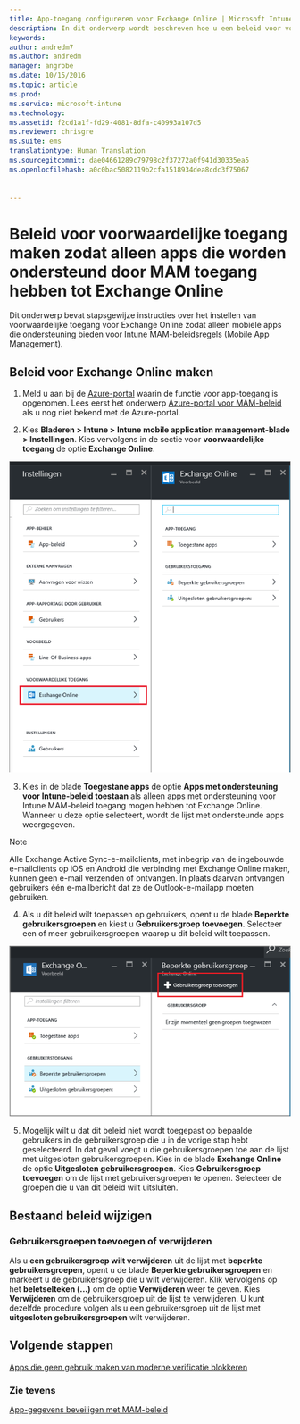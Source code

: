 ```yaml
---
title: App-toegang configureren voor Exchange Online | Microsoft Intune
description: In dit onderwerp wordt beschreven hoe u een beleid voor voorwaardelijke toegang voor MAM-apps kunt configureren.
keywords: 
author: andredm7
ms.author: andredm
manager: angrobe
ms.date: 10/15/2016
ms.topic: article
ms.prod: 
ms.service: microsoft-intune
ms.technology: 
ms.assetid: f2cd1a1f-fd29-4081-8dfa-c40993a107d5
ms.reviewer: chrisgre
ms.suite: ems
translationtype: Human Translation
ms.sourcegitcommit: dae04661289c79798c2f37272a0f941d30335ea5
ms.openlocfilehash: a0c0bac5082119b2cfa1518934dea8cdc3f75067


---
```


# <a name="create-an-exchange-online-conditional-access-to-only-allow-apps-supported-by-mam"></a>Beleid voor voorwaardelijke toegang maken zodat alleen apps die worden ondersteund door MAM toegang hebben tot Exchange Online
Dit onderwerp bevat stapsgewijze instructies over het instellen van voorwaardelijke toegang voor Exchange Online zodat alleen mobiele apps die ondersteuning bieden voor Intune MAM-beleidsregels (Mobile App Management).


## <a name="create-an-exchange-online-policy"></a>Beleid voor Exchange Online maken
1.  Meld u aan bij de [Azure-portal](https://portal.azure.com) waarin de functie voor app-toegang is opgenomen. Lees eerst het onderwerp [Azure-portal voor MAM-beleid](azure-portal-for-microsoft-intune-mam-policies.md) als u nog niet bekend met de Azure-portal.

2.  Kies **Bladeren > Intune > Intune mobile application management-blade > Instellingen**. Kies vervolgens in de sectie voor **voorwaardelijke toegang** de optie **Exchange Online**.

  ![Schermafdruk van de blade Instellingen met de sectie voor voorwaardelijke toegang met de optie Exchange Online gemarkeerd](../media/mam-ca-settings-exo.png)

3.  Kies in de blade **Toegestane apps** de optie **Apps met ondersteuning voor Intune-beleid toestaan** als alleen apps met ondersteuning voor Intune MAM-beleid toegang mogen hebben tot Exchange Online. Wanneer u deze optie selecteert, wordt de lijst met ondersteunde apps weergegeven.

  >[!NOTE]
  >Alle Exchange Active Sync-e-mailclients, met inbegrip van de ingebouwde e-mailclients op iOS en Android die verbinding met Exchange Online maken, kunnen geen e-mail verzenden of ontvangen. In plaats daarvan ontvangen gebruikers één e-mailbericht dat ze de Outlook-e-mailapp moeten gebruiken. 
4.   Als u dit beleid wilt toepassen op gebruikers, opent u de blade **Beperkte gebruikersgroepen** en kiest u **Gebruikersgroep toevoegen**. Selecteer een of meer gebruikersgroepen waarop u dit beleid wilt toepassen.

  ![Schermafbeelding van de blade Beperkte gebruikersgroepen met de optie Gebruikersgroep toevoegen gemarkeerd](../media/mam-ca-add-user-group.png)

5.  Mogelijk wilt u dat dit beleid niet wordt toegepast op bepaalde gebruikers in de gebruikersgroep die u in de vorige stap hebt geselecteerd. In dat geval voegt u die gebruikersgroepen toe aan de lijst met uitgesloten gebruikersgroepen. Kies in de blade **Exchange Online** de optie **Uitgesloten gebruikersgroepen**. Kies **Gebruikersgroep toevoegen** om de lijst met gebruikersgroepen te openen. Selecteer de groepen die u van dit beleid wilt uitsluiten.  

## <a name="modify-an-existing-policy"></a>Bestaand beleid wijzigen
### <a name="add-or-delete-user-groups"></a>Gebruikersgroepen toevoegen of verwijderen

Als u **een gebruikersgroep wilt verwijderen** uit de lijst met **beperkte gebruikersgroepen**, opent u de blade **Beperkte gebruikersgroepen** en markeert u de gebruikersgroep die u wilt verwijderen. Klik vervolgens op het **beletselteken (...)** om de optie **Verwijderen** weer te geven. Kies **Verwijderen** om de gebruikersgroep uit de lijst te verwijderen. U kunt dezelfde procedure volgen als u een gebruikersgroep uit de lijst met **uitgesloten gebruikersgroepen** wilt verwijderen.


## <a name="next-steps"></a>Volgende stappen
[Apps die geen gebruik maken van moderne verificatie blokkeren](block-apps-with-no-modern-authentication.md)
### <a name="see-also"></a>Zie tevens
[App-gegevens beveiligen met MAM-beleid](protect-app-data-using-mobile-app-management-policies-with-microsoft-intune.md)



<!--HONumber=Dec16_HO2-->


